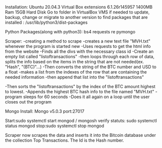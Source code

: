 Installation:
Ubuntu 20.04.3
Virtual Box extensions 6.1.26r145957
1400MB Ram
15GB Hard Disk
Go to folder in VirtualBox VMS if needed to update, backup, change or migrate to another version
to find packages that are installed : /usr/lib/python3/dist-packages

Python Packages(along with python3):
bs4
requests
re
pymongo

Scraper:
-creating a method to scrape
-creates a new text file "MVH.txt" whenever the program is started new
-Uses requests to get the html info from the website
-Finds all the divs with the necessary class id
-Create an empty list called "listoftransactions"
-then loops through each row of data, splits the info based on the items in the string that are not needed(ex. "Hash", "(BTC)"...)
	-Then converts the string of the BTC number and USD to a float
	-makes a list from the indexes of the row that are containing the needed information
	-then append that list into the "listoftransactions"
	
-Then sorts the "listoftransactions" by the index of the BTC amount highest to lowest.
-Appends the highest BTC hash info to the file named "MVH.txt"
-program sleeps for 60 seconds
-Does it all again on a loop until the user closes out the program


Mongo Install:
Mongo v5.0.3
port:27017

Start:sudo systemctl start mongod / mongosh
verify statuts: sudo systemctl status mongod
stop:sudo systemctl stop mongod

Scraper now scrapes the data and inserts it into the Bitcoin database under the collection Top Transactions.
The Id is the Hash number.
